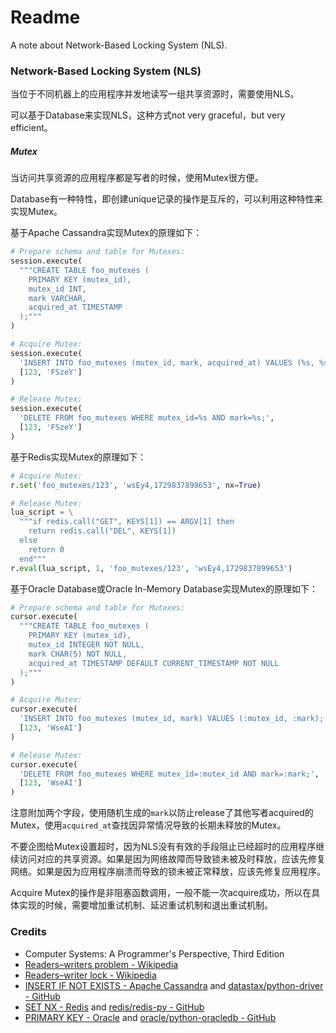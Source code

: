 # Readme
A note about Network-Based Locking System (NLS).

### Network-Based Locking System (NLS)

当位于不同机器上的应用程序并发地读写一组共享资源时，需要使用NLS。

可以基于Database来实现NLS，这种方式not very graceful，but very efficient。

##### Mutex

当访问共享资源的应用程序都是写者的时候，使用Mutex很方便。

Database有一种特性，即创建unique记录的操作是互斥的，可以利用这种特性来实现Mutex。

基于Apache Cassandra实现Mutex的原理如下：

```python
# Prepare schema and table for Mutexes:
session.execute(
  """CREATE TABLE foo_mutexes (
    PRIMARY KEY (mutex_id),
    mutex_id INT,
    mark VARCHAR,
    acquired_at TIMESTAMP
  );"""
)
```

```python
# Acquire Mutex:
session.execute(
  'INSERT INTO foo_mutexes (mutex_id, mark, acquired_at) VALUES (%s, %s, toTimestamp(now())) IF NOT EXISTS;',
  [123, 'FSzeY']
)
```

```python
# Release Mutex:
session.execute(
  'DELETE FROM foo_mutexes WHERE mutex_id=%s AND mark=%s;',
  [123, 'FSzeY']
)
```

基于Redis实现Mutex的原理如下：

```python
# Acquire Mutex:
r.set('foo_mutexes/123', 'wsEy4,1729837899653', nx=True)
```

```python
# Release Mutex:
lua_script = \
  """if redis.call("GET", KEYS[1]) == ARGV[1] then
    return redis.call("DEL", KEYS[1])
  else
    return 0
  end"""
r.eval(lua_script, 1, 'foo_mutexes/123', 'wsEy4,1729837899653')
```

基于Oracle Database或Oracle In-Memory Database实现Mutex的原理如下：

```python
# Prepare schema and table for Mutexes:
cursor.execute(
  """CREATE TABLE foo_mutexes (
    PRIMARY KEY (mutex_id),
    mutex_id INTEGER NOT NULL,
    mark CHAR(5) NOT NULL,
    acquired_at TIMESTAMP DEFAULT CURRENT_TIMESTAMP NOT NULL
  );"""
)
```

```python
# Acquire Mutex:
cursor.execute(
  'INSERT INTO foo_mutexes (mutex_id, mark) VALUES (:mutex_id, :mark);',
  [123, 'WseAI']
)
```

```python
# Release Mutex:
cursor.execute(
  'DELETE FROM foo_mutexes WHERE mutex_id=:mutex_id AND mark=:mark;',
  [123, 'WseAI']
)
```

注意附加两个字段，使用随机生成的`mark`以防止release了其他写者acquired的Mutex，使用`acquired_at`查找因异常情况导致的长期未释放的Mutex。

不要企图给Mutex设置超时，因为NLS没有有效的手段阻止已经超时的应用程序继续访问对应的共享资源。如果是因为网络故障而导致锁未被及时释放，应该先修复网络。如果是因为应用程序崩溃而导致的锁未被正常释放，应该先修复应用程序。

Acquire Mutex的操作是非阻塞函数调用，一般不能一次acquire成功，所以在具体实现的时候，需要增加重试机制、延迟重试机制和退出重试机制。

### Credits
- Computer Systems: A Programmer's Perspective, Third Edition
- [Readers–writers problem - Wikipedia](https://en.wikipedia.org/wiki/Readers-writers_problem)
- [Readers–writer lock - Wikipedia](https://en.wikipedia.org/wiki/Readers–writer_lock)
- [INSERT IF NOT EXISTS - Apache Cassandra](https://cassandra.apache.org/doc/latest/cassandra/developing/cql/dml.html#insert-statement) and [datastax/python-driver - GitHub](https://github.com/datastax/python-driver)
- [SET NX - Redis](https://redis.io/docs/latest/commands/set/) and [redis/redis-py - GitHub](https://github.com/redis/redis-py)
- [PRIMARY KEY - Oracle](https://docs.oracle.com/en/database/oracle/oracle-database/23/sqlrf/constraint.html) and [oracle/python-oracledb - GitHub](https://github.com/oracle/python-oracledb/)
